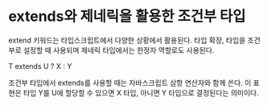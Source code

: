 # extends와 제네릭을 활용한 조건부 타입

extend 키워드는 타입스크립트에서 다양한 상황에서 활용된다.
타입 확장, 타입을 조건부로 설정할 때 사용되며 제네릭 타입에서는 한정자 역할로도 사용된다.

T extends U ? X : Y

조건부 타입에서 extends를 사용할 때는 자바스크립트 삼항 연산자와 함께 쓴다.
이 표현은 타입 Y를 U에 할당할 수 있으면 X 타입, 아니면 Y 타입으로 결정된다는 의미이다.
